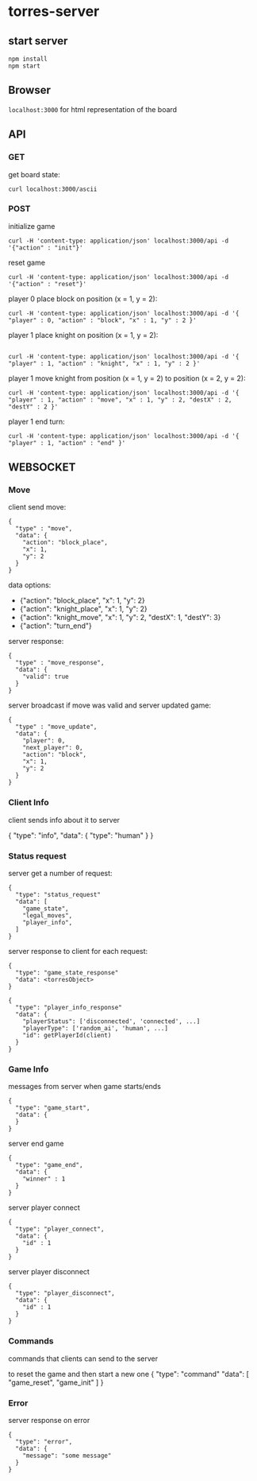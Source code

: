 # torres-server

## start server

```
npm install
npm start
```

## Browser

`localhost:3000` for html representation of the board

## API

### GET
get board state:
```
curl localhost:3000/ascii
```
### POST
initialize game 
```
curl -H 'content-type: application/json' localhost:3000/api -d '{"action" : "init"}'
```

reset game
```
curl -H 'content-type: application/json' localhost:3000/api -d '{"action" : "reset"}'
```

player 0 place block on position (x = 1, y = 2):
```
curl -H 'content-type: application/json' localhost:3000/api -d '{ "player" : 0, "action" : "block", "x" : 1, "y" : 2 }'
```

player 1 place knight on position (x = 1, y = 2):
```

curl -H 'content-type: application/json' localhost:3000/api -d '{ "player" : 1, "action" : "knight", "x" : 1, "y" : 2 }'
```

player 1 move knight from position (x = 1, y = 2) to  position (x = 2, y = 2):
```
curl -H 'content-type: application/json' localhost:3000/api -d '{ "player" : 1, "action" : "move", "x" : 1, "y" : 2, "destX" : 2, "destY" : 2 }'
```

player 1 end turn:
```
curl -H 'content-type: application/json' localhost:3000/api -d '{ "player" : 1, "action" : "end" }'
```

## WEBSOCKET

### Move 

client send move:
```
{
  "type" : "move",
  "data": {
    "action": "block_place",
    "x": 1,
    "y": 2
  }
}
```
data options: 
* {"action": "block_place", "x": 1, "y": 2}
* {"action": "knight_place", "x": 1, "y": 2}
* {"action": "knight_move", "x": 1, "y": 2, "destX": 1, "destY": 3}
* {"action": "turn_end"}
 

server response:
```
{
  "type" : "move_response",
  "data": {
    "valid": true 
  }
}
```

server broadcast if move was valid and server updated game:
```
{
  "type" : "move_update",
  "data": {
    "player": 0,
    "next_player": 0,
    "action": "block",
    "x": 1,
    "y": 2
  }
}
```

### Client Info
client sends info about it to server

{
  "type": "info",
  "data": {
    "type": "human"
  }
}

### Status request
server get a number of request:
```
{
  "type": "status_request"
  "data": [
    "game_state",
    "legal_moves",
    "player_info",
  ]
}
```

server response to client for each request:
```
{
  "type": "game_state_response"
  "data": <torresObject>
}
```

```
{
  "type": "player_info_response"
  "data": {
    "playerStatus": ['disconnected', 'connected', ...]
    "playerType": ['random_ai', 'human', ...]
    "id": getPlayerId(client)
  }
}
```
### Game Info 
messages from server when game starts/ends
```
{
  "type": "game_start",
  "data": {
  }
}
```
server end game 
```
{
  "type": "game_end",
  "data": {
    "winner" : 1
  }
}
```
server player connect
```
{
  "type": "player_connect",
  "data": {
    "id" : 1
  }
}
```
server player disconnect
```
{
  "type": "player_disconnect",
  "data": {
    "id" : 1
  }
}
```

### Commands
commands that clients can send to the server

to reset the game and then start a new one
{
  "type": "command"
  "data": [
    "game_reset",
    "game_init"
  ]
}

### Error
server response on error
```
{
  "type": "error",
  "data": {
    "message": "some message"
  }
}
```